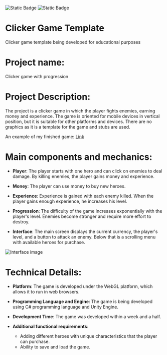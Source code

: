 ![Static Badge](https://img.shields.io/badge/Unity-2022.3.0-brightgreen?logo=Unity&logoColor=%23e4eeff) ![Static Badge](https://img.shields.io/badge/Project_version-1.0.2-%23191922?logo=gamejolt&logoColor=%23e4eeff)

# Clicker Game Template
Clicker game template being developed for educational purposes

# Project name: 
Clicker game with progression

# Project Description:
The project is a clicker game in which the player fights enemies, earning money and experience. The game is oriented for mobile devices in vertical position, but it is suitable for other platforms and devices. There are no graphics as it is a template for the game and stubs are used.

An example of my finished game: [Link][Game]

# Main components and mechanics:

* **Player**: The player starts with one hero and can click on enemies to deal damage. By killing enemies, the player gains money and experience.

* **Money**: The player can use money to buy new heroes.

* **Experience**: Experience is gained with each enemy killed. When the player gains enough experience, he increases his level.

* **Progression**: The difficulty of the game increases exponentially with the player's level. Enemies become stronger and require more effort to destroy.

* **Interface**: The main screen displays the current currency, the player's level, and a button to attack an enemy. Below that is a scrolling menu with available heroes for purchase.

![Interface image](https://i.ibb.co/ZzHWbwP/photo-2023-11-05-23-42-56.webp)

# Technical Details:

* **Platform**: The game is developed under the WebGL platform, which allows it to run in web browsers.

* **Programming Language and Engine**: The game is being developed using C# programming language and Unity Engine.

* **Development Time**: The game was developed within a week and a half.

* **Additional functional requirements**:

    * Adding different heroes with unique characteristics that the player can purchase.
    * Ability to save and load the game.


[Game]: https://yandex.ru/games/app/270313?lang=ru
